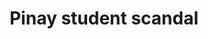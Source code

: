 ---
layout: post
title: Pinay student scandal
duration: '00:43'
view: 155
rate: 2
video: 'https://flashservice.xvideos.com/embedframe/25424189'
category: 
 - pinay
 - student
tags: 
 - pinay-sex
 - nagparaos
 - nene
 - mokong
 - fucked
 - jackpot
 - flawless
priority: 0.9
changefreq: daily
---